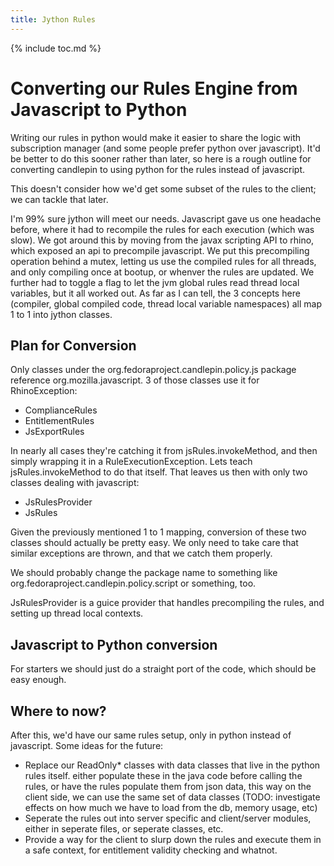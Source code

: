 ```yaml
---
title: Jython Rules
---
```

{% include toc.md %}

# Converting our Rules Engine from Javascript to Python

Writing our rules in python would make it easier to share the logic with
subscription manager (and some people prefer python over javascript). It'd be
better to do this sooner rather than later, so here is a rough outline for
converting candlepin to using python for the rules instead of javascript.

This doesn't consider how we'd get some subset of the rules to the client; we
can tackle that later.

I'm 99% sure jython will meet our needs. Javascript gave us one headache
before, where it had to recompile the rules for each execution (which was
slow). We got around this by moving from the javax scripting API to rhino,
which exposed an api to precompile javascript. We put this precompiling
operation behind a mutex, letting us use the compiled rules for all threads,
and only compiling once at bootup, or whenver the rules are updated. We further
had to toggle a flag to let the jvm global rules read thread local variables,
but it all worked out. As far as I can tell, the 3 concepts here (compiler,
global compiled code, thread local variable namespaces) all map 1 to 1 into
jython classes.

## Plan for Conversion
Only classes under the org.fedoraproject.candlepin.policy.js package reference org.mozilla.javascript. 3 of those classes use it for RhinoException:

* ComplianceRules
* EntitlementRules
* JsExportRules

In nearly all cases they're catching it from jsRules.invokeMethod, and then
simply wrapping it in a RuleExecutionException. Lets teach jsRules.invokeMethod
to do that itself. That leaves us then with only two classes dealing with
javascript:
 
* JsRulesProvider
* JsRules

Given the previously mentioned 1 to 1 mapping, conversion of these two classes
should actually be pretty easy. We only need to take care that similar
exceptions are thrown, and that we catch them properly.

We should probably change the package name to something like
org.fedoraproject.candlepin.policy.script or something, too.

JsRulesProvider is a guice provider that handles precompiling the rules, and
setting up thread local contexts. 

## Javascript to Python conversion
For starters we should just do a straight port of the code, which should be easy enough.

## Where to now?
After this, we'd have our same rules setup, only in python instead of javascript. Some ideas for the future:

* Replace our ReadOnly\* classes with data classes that live in the python rules
  itself. either populate these in the java code before calling the rules, or
  have the rules populate them from json data, this way on the client side, we
  can use the same set of data classes (TODO: investigate effects on how much
  we have to load from the db, memory usage, etc)
* Seperate the rules out into server specific and client/server modules, either
  in seperate files, or seperate classes, etc.
* Provide a way for the client to slurp down the rules and execute them in a
  safe context, for entitlement validity checking and whatnot.
